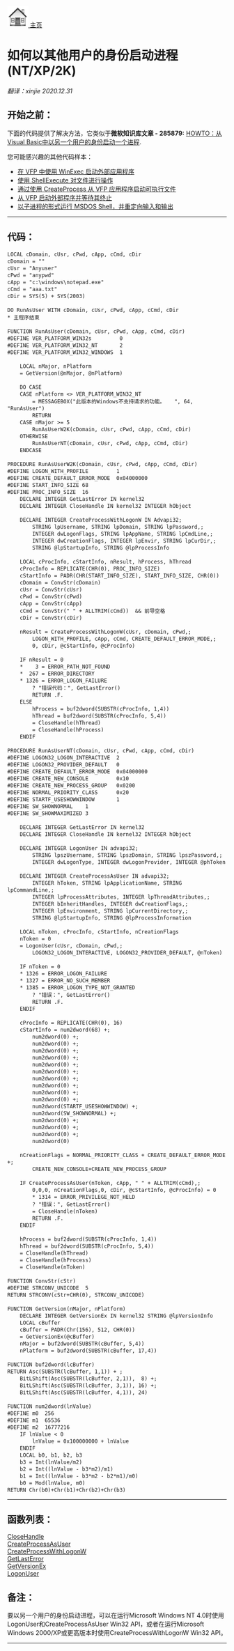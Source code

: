 [<img src="../images/home.png"> 主页 ](https://github.com/VFP9/Win32API)  

# 如何以其他用户的身份启动进程(NT/XP/2K)
_翻译：xinjie  2020.12.31_

## 开始之前：
下面的代码提供了解决方法，它类似于**微软知识库文章 - 285879:** [HOWTO：从Visual Basic中以另一个用户的身份启动一个进程](https://support.microsoft.com/zh-CN/topic/how-to-start-a-process-as-another-user-from-visual-basic-b4cc65ff-79fc-e2e3-6e3c-8b174e377ccc?ui=en-us&rs=en-us&ad=us).  

您可能感兴趣的其他代码样本：  
* [在 VFP 中使用 WinExec 启动外部应用程序](sample_002.md)  
* [使用 ShellExecute 对文件进行操作](sample_093.md)  
* [通过使用 CreateProcess 从 VFP 应用程序启动可执行文件](sample_003.md)  
* [从 VFP 启动外部程序并等待其终止](sample_377.md)  
* [以子进程的形式运行 MSDOS Shell，并重定向输入和输出](sample_477.md)  

  
***  


## 代码：
```foxpro  
LOCAL cDomain, cUsr, cPwd, cApp, cCmd, cDir
cDomain = ""
cUsr = "Anyuser"
cPwd = "anypwd"
cApp = "c:\windows\notepad.exe"
cCmd = "aaa.txt"
cDir = SYS(5) + SYS(2003)

DO RunAsUser WITH cDomain, cUsr, cPwd, cApp, cCmd, cDir
* 主程序结束

FUNCTION RunAsUser(cDomain, cUsr, cPwd, cApp, cCmd, cDir)
#DEFINE VER_PLATFORM_WIN32s         0
#DEFINE VER_PLATFORM_WIN32_NT       2
#DEFINE VER_PLATFORM_WIN32_WINDOWS  1

	LOCAL nMajor, nPlatform
	= GetVersion(@nMajor, @nPlatform)

	DO CASE
	CASE nPlatform <> VER_PLATFORM_WIN32_NT
		= MESSAGEBOX("此版本的Windows不支持请求的功能。   ", 64, "RunAsUser")
		RETURN
	CASE nMajor >= 5
		RunAsUserW2K(cDomain, cUsr, cPwd, cApp, cCmd, cDir)
	OTHERWISE
		RunAsUserNT(cDomain, cUsr, cPwd, cApp, cCmd, cDir)
	ENDCASE
	
PROCEDURE RunAsUserW2K(cDomain, cUsr, cPwd, cApp, cCmd, cDir)
#DEFINE LOGON_WITH_PROFILE         1
#DEFINE CREATE_DEFAULT_ERROR_MODE  0x04000000
#DEFINE START_INFO_SIZE 68
#DEFINE PROC_INFO_SIZE  16
	DECLARE INTEGER GetLastError IN kernel32
	DECLARE INTEGER CloseHandle IN kernel32 INTEGER hObject

	DECLARE INTEGER CreateProcessWithLogonW IN Advapi32;
		STRING lpUsername, STRING lpDomain, STRING lpPassword,;
		INTEGER dwLogonFlags, STRING lpAppName, STRING lpCmdLine,;
		INTEGER dwCreationFlags, INTEGER lpEnvir, STRING lpCurDir,;
		STRING @lpStartupInfo, STRING @lpProcessInfo

	LOCAL cProcInfo, cStartInfo, nResult, hProcess, hThread
	cProcInfo = REPLICATE(CHR(0), PROC_INFO_SIZE)
	cStartInfo = PADR(CHR(START_INFO_SIZE), START_INFO_SIZE, CHR(0))
	cDomain = ConvStr(cDomain)
	cUsr = ConvStr(cUsr)
	cPwd = ConvStr(cPwd)
	cApp = ConvStr(cApp)
	cCmd = ConvStr(" " + ALLTRIM(cCmd))  && 前导空格
	cDir = ConvStr(cDir)

	nResult = CreateProcessWithLogonW(cUsr, cDomain, cPwd,;
		LOGON_WITH_PROFILE, cApp, cCmd, CREATE_DEFAULT_ERROR_MODE,;
		0, cDir, @cStartInfo, @cProcInfo)

	IF nResult = 0
	*    3 = ERROR_PATH_NOT_FOUND
	*  267 = ERROR_DIRECTORY
	* 1326 = ERROR_LOGON_FAILURE
		? "错误代码：", GetLastError()
		RETURN .F.
	ELSE
		hProcess = buf2dword(SUBSTR(cProcInfo, 1,4))
		hThread = buf2dword(SUBSTR(cProcInfo, 5,4))
		= CloseHandle(hThread)
		= CloseHandle(hProcess)
	ENDIF

PROCEDURE RunAsUserNT(cDomain, cUsr, cPwd, cApp, cCmd, cDir)
#DEFINE LOGON32_LOGON_INTERACTIVE  2
#DEFINE LOGON32_PROVIDER_DEFAULT   0
#DEFINE CREATE_DEFAULT_ERROR_MODE  0x04000000
#DEFINE CREATE_NEW_CONSOLE         0x10
#DEFINE CREATE_NEW_PROCESS_GROUP   0x0200
#DEFINE NORMAL_PRIORITY_CLASS      0x20
#DEFINE STARTF_USESHOWWINDOW       1
#DEFINE SW_SHOWNORMAL    1
#DEFINE SW_SHOWMAXIMIZED 3

	DECLARE INTEGER GetLastError IN kernel32
	DECLARE INTEGER CloseHandle IN kernel32 INTEGER hObject

	DECLARE INTEGER LogonUser IN advapi32;
		STRING lpszUsername, STRING lpszDomain, STRING lpszPassword,;
		INTEGER dwLogonType, INTEGER dwLogonProvider, INTEGER @phToken

	DECLARE INTEGER CreateProcessAsUser IN advapi32;
		INTEGER hToken, STRING lpApplicationName, STRING lpCommandLine,;
		INTEGER lpProcessAttributes, INTEGER lpThreadAttributes,;
		INTEGER bInheritHandles, INTEGER dwCreationFlags,;
		INTEGER lpEnvironment, STRING lpCurrentDirectory,;
		STRING @lpStartupInfo, STRING @lpProcessInformation

	LOCAL nToken, cProcInfo, cStartInfo, nCreationFlags
	nToken = 0
	= LogonUser(cUsr, cDomain, cPwd,;
		LOGON32_LOGON_INTERACTIVE, LOGON32_PROVIDER_DEFAULT, @nToken)

	IF nToken = 0
	* 1326 = ERROR_LOGON_FAILURE
	* 1327 = ERROR_NO_SUCH_MEMBER
	* 1385 = ERROR_LOGON_TYPE_NOT_GRANTED
		? "错误：", GetLastError()
		RETURN .F.
	ENDIF

	cProcInfo = REPLICATE(CHR(0), 16)
	cStartInfo = num2dword(68) +;
		num2dword(0) +;
		num2dword(0) +;
		num2dword(0) +;
		num2dword(0) +;
		num2dword(0) +;
		num2dword(0) +;
		num2dword(0) +;
		num2dword(0) +;
		num2dword(0) +;
		num2dword(0) +;
		num2dword(STARTF_USESHOWWINDOW) +;
		num2dword(SW_SHOWNORMAL) +;
		num2dword(0) +;
		num2dword(0) +;
		num2dword(0) +;
		num2dword(0)

	nCreationFlags = NORMAL_PRIORITY_CLASS + CREATE_DEFAULT_ERROR_MODE +;
		CREATE_NEW_CONSOLE+CREATE_NEW_PROCESS_GROUP

	IF CreateProcessAsUser(nToken, cApp, " " + ALLTRIM(cCmd),;
		0,0,0, nCreationFlags,0, cDir, @cStartInfo, @cProcInfo) = 0
		* 1314 = ERROR_PRIVILEGE_NOT_HELD
		? "错误：", GetLastError()
		= CloseHandle(nToken)
		RETURN .F.
	ENDIF

	hProcess = buf2dword(SUBSTR(cProcInfo, 1,4))
	hThread = buf2dword(SUBSTR(cProcInfo, 5,4))
	= CloseHandle(hThread)
	= CloseHandle(hProcess)
	= CloseHandle(nToken)

FUNCTION ConvStr(cStr)
#DEFINE STRCONV_UNICODE  5
RETURN STRCONV(cStr+CHR(0), STRCONV_UNICODE)

FUNCTION GetVersion(nMajor, nPlatform)
	DECLARE INTEGER GetVersionEx IN kernel32 STRING @lpVersionInfo
	LOCAL cBuffer
	cBuffer = PADR(Chr(156), 512, CHR(0))
	= GetVersionEx(@cBuffer)
	nMajor = buf2dword(SUBSTR(cBuffer, 5,4))
	nPlatform = buf2dword(SUBSTR(cBuffer, 17,4))

FUNCTION buf2dword(lcBuffer)
RETURN Asc(SUBSTR(lcBuffer, 1,1)) + ;
	BitLShift(Asc(SUBSTR(lcBuffer, 2,1)),  8) +;
	BitLShift(Asc(SUBSTR(lcBuffer, 3,1)), 16) +;
	BitLShift(Asc(SUBSTR(lcBuffer, 4,1)), 24)

FUNCTION num2dword(lnValue)
#DEFINE m0  256
#DEFINE m1  65536
#DEFINE m2  16777216
	IF lnValue < 0
		lnValue = 0x100000000 + lnValue
	ENDIF
	LOCAL b0, b1, b2, b3
	b3 = Int(lnValue/m2)
	b2 = Int((lnValue - b3*m2)/m1)
	b1 = Int((lnValue - b3*m2 - b2*m1)/m0)
	b0 = Mod(lnValue, m0)
RETURN Chr(b0)+Chr(b1)+Chr(b2)+Chr(b3)  
```  
***  


## 函数列表：
[CloseHandle](../libraries/kernel32/CloseHandle.md)  
[CreateProcessAsUser](../libraries/advapi32/CreateProcessAsUser.md)  
[CreateProcessWithLogonW](../libraries/advapi32/CreateProcessWithLogonW.md)  
[GetLastError](../libraries/kernel32/GetLastError.md)  
[GetVersionEx](../libraries/kernel32/GetVersionEx.md)  
[LogonUser](../libraries/advapi32/LogonUser.md)  

## 备注：
要以另一个用户的身份启动进程，可以在运行Microsoft Windows NT 4.0时使用LogonUser和CreateProcessAsUser Win32 API，或者在运行Microsoft Windows 2000/XP或更高版本时使用CreateProcessWithLogonW Win32 API。  
  
***  

